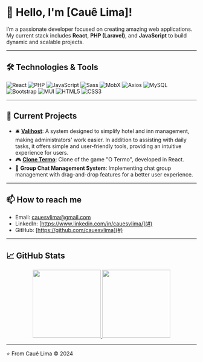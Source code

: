 # 👋 Hello, I'm [Cauê Lima]!

I’m a passionate developer focused on creating amazing web applications. My current stack includes **React**, **PHP (Laravel)**, and **JavaScript** to build dynamic and scalable projects.

---

## 🛠️ Technologies & Tools

![React](https://img.shields.io/badge/React-20232A?style=for-the-badge&logo=react&logoColor=61DAFB)
![PHP](https://img.shields.io/badge/PHP-777BB4?style=for-the-badge&logo=php&logoColor=white)
![JavaScript](https://img.shields.io/badge/JavaScript-F7DF1E?style=for-the-badge&logo=javascript&logoColor=black)
![Sass](https://img.shields.io/badge/Sass-CC6699?style=for-the-badge&logo=sass&logoColor=white)
![MobX](https://img.shields.io/badge/MobX-FF9955?style=for-the-badge&logo=mobx&logoColor=white)
![Axios](https://img.shields.io/badge/Axios-5A29E4?style=for-the-badge&logo=axios&logoColor=white)
![MySQL](https://img.shields.io/badge/MySQL-4479A1?style=for-the-badge&logo=mysql&logoColor=white)
![Bootstrap](https://img.shields.io/badge/Bootstrap-7952B3?style=for-the-badge&logo=bootstrap&logoColor=white)
![MUI](https://img.shields.io/badge/MUI-007FFF?style=for-the-badge&logo=mui&logoColor=white)
![HTML5](https://img.shields.io/badge/HTML5-E34F26?style=for-the-badge&logo=html5&logoColor=white)
![CSS3](https://img.shields.io/badge/CSS3-1572B6?style=for-the-badge&logo=css3&logoColor=white)

---

## 🔭 Current Projects

- 🛎 **[Valihost](https://valihost.com.br/)**: A system designed to simplify hotel and inn management, making administrators' work easier. In addition to assisting with daily tasks, it offers simple and user-friendly tools, providing an intuitive experience for users.
- 🎮 **[Clone Termo](https://cauesvlima.github.io/clone-Termo/)**: Clone of the game "O Termo", developed in React.
- 📱 **Group Chat Management System**: Implementing chat group management with drag-and-drop features for a better user experience.

---

## 📫 How to reach me

- Email: cauesvlima@gmail.com
- LinkedIn: [https://www.linkedin.com/in/cauesvlima/](#)
- GitHub: [https://github.com/cauesvlima](#)

---

## 📈 GitHub Stats

<div align="center">
  <a href="https://github.com/cauesvlima">
    <img height="180em" src="https://github-readme-stats.vercel.app/api?username=cauesvlima&show_icons=true&hide_border=true&count_private=true&include_all_commits=true&theme=dark" />
    <img height="180em" src="https://github-readme-stats.vercel.app/api/top-langs/?username=cauesvlima&layout=compact&hide_border=true&theme=dark" />
  </a>
</div>

---

⭐️ From Cauê Lima © 2024
